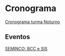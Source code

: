 # Cronograma

[SEMINCO: BCC e SIS]: <https://github.com/dalton-reis/dalton-reis/blob/main/_._/seminco.md> "SEMINCO: BCC e SIS"  
<!-- [Semana Acadêmica]: <https://github.com/dalton-reis/dalton-reis/blob/main/_._/semanaAcademica.md> "Semana Acadêmica"   -->
<!-- [Escola Regional de Engenharia de Software - ERES]: <https://eres-sbc-br.github.io/eres2022/> "Escola Regional de Engenharia de Software - ERES"  -->

<!-- [Cronograma turma Matutino](cg_cronograma_mat.pdf "Cronograma turma Matutino") -->  
[Cronograma turma Noturno](rv_cronograma_not.pdf "Cronograma turma Noturno")  

## Eventos

[SEMINCO: BCC e SIS]  
<!-- [Semana Acadêmica]  -->
<!-- [Escola Regional de Engenharia de Software - ERES]  -->
